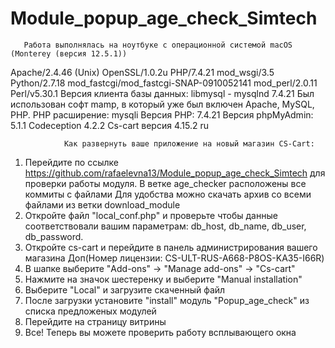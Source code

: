 # Module_popup_age_check_Simtech
       Работа выполнялась на ноутбуке с операционной системой macOS (Monterey (версия 12.5.1))
Apache/2.4.46 (Unix) OpenSSL/1.0.2u PHP/7.4.21 mod_wsgi/3.5 Python/2.7.18 mod_fastcgi/mod_fastcgi-SNAP-0910052141 mod_perl/2.0.11 Perl/v5.30.1
Версия клиента базы данных: libmysql - mysqlnd 7.4.21
Был использован софт mamp, в который уже был включен Apache, MySQL, PHP. 
PHP расширение: mysqli 
Версия PHP: 7.4.21 
Bерсия phpMyAdmin: 5.1.1
Codeception 4.2.2
Cs-cart версия 4.15.2 ru


                Как развернуть ваше приложение на новый магазин CS-Cart:

1. Перейдите по ссылке https://github.com/rafaelevna13/Module_popup_age_check_Simtech для проверки работы модуля.
        В ветке age_checker расположены все коммиты с файлами 
        Для удобства можно скачать архив со всеми файлами из ветки download_module 
2. Откройте файл "local_conf.php" и проверьте чтобы данные соответствовали вашим параметрам: db_host, db_name, db_user, db_password.
3. Откройте cs-cart и перейдите в панель администрирования вашего магазина
        Доп(Номер лицензии: CS-ULT-RUS-A668-P8OS-KA35-I66R)
4. В шапке выберите "Add-ons" -> "Manage add-ons" -> "Cs-cart"
5. Нажмите на значок шестеренку и выберите "Manual installation"
6. Выберите "Local" и загрузите скаченный файл 
7. После загрузки установите "install" модуль "Popup_age_check" из списка предложеных модулей 
8. Перейдите на страницу витрины
9. Все! Теперь вы можете проверить работу всплывающего окна